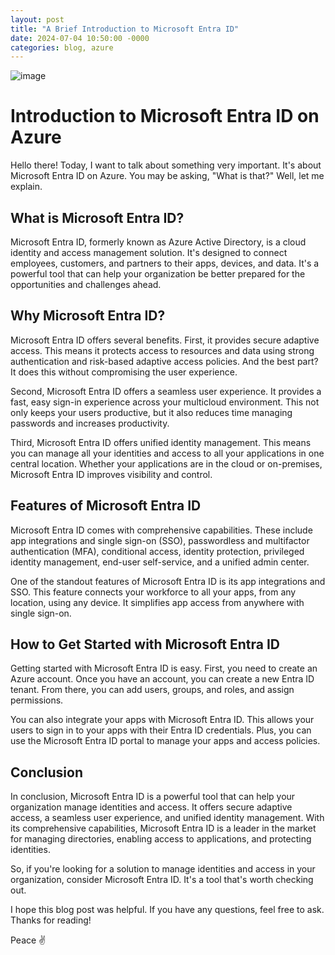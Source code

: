 ```yaml
---
layout: post
title: "A Brief Introduction to Microsoft Entra ID"
date: 2024-07-04 10:50:00 -0000
categories: blog, azure
---
```


![image](https://github.com/martynnotes/blog/assets/17051719/66943039-f5f6-44b3-b902-f63b60690557)



# Introduction to Microsoft Entra ID on Azure

Hello there! Today, I want to talk about something very important. It's about Microsoft Entra ID on Azure. You may be asking, "What is that?" Well, let me explain.

## What is Microsoft Entra ID?

Microsoft Entra ID, formerly known as Azure Active Directory, is a cloud identity and access management solution. It's designed to connect employees, customers, and partners to their apps, devices, and data. It's a powerful tool that can help your organization be better prepared for the opportunities and challenges ahead.

## Why Microsoft Entra ID?

Microsoft Entra ID offers several benefits. First, it provides secure adaptive access. This means it protects access to resources and data using strong authentication and risk-based adaptive access policies. And the best part? It does this without compromising the user experience.

Second, Microsoft Entra ID offers a seamless user experience. It provides a fast, easy sign-in experience across your multicloud environment. This not only keeps your users productive, but it also reduces time managing passwords and increases productivity.

Third, Microsoft Entra ID offers unified identity management. This means you can manage all your identities and access to all your applications in one central location. Whether your applications are in the cloud or on-premises, Microsoft Entra ID improves visibility and control.

## Features of Microsoft Entra ID

Microsoft Entra ID comes with comprehensive capabilities. These include app integrations and single sign-on (SSO), passwordless and multifactor authentication (MFA), conditional access, identity protection, privileged identity management, end-user self-service, and a unified admin center.

One of the standout features of Microsoft Entra ID is its app integrations and SSO. This feature connects your workforce to all your apps, from any location, using any device. It simplifies app access from anywhere with single sign-on.

## How to Get Started with Microsoft Entra ID

Getting started with Microsoft Entra ID is easy. First, you need to create an Azure account. Once you have an account, you can create a new Entra ID tenant. From there, you can add users, groups, and roles, and assign permissions.

You can also integrate your apps with Microsoft Entra ID. This allows your users to sign in to your apps with their Entra ID credentials. Plus, you can use the Microsoft Entra ID portal to manage your apps and access policies.

## Conclusion

In conclusion, Microsoft Entra ID is a powerful tool that can help your organization manage identities and access. It offers secure adaptive access, a seamless user experience, and unified identity management. With its comprehensive capabilities, Microsoft Entra ID is a leader in the market for managing directories, enabling access to applications, and protecting identities.

So, if you're looking for a solution to manage identities and access in your organization, consider Microsoft Entra ID. It's a tool that's worth checking out.

I hope this blog post was helpful. If you have any questions, feel free to ask. Thanks for reading!

Peace ✌️
